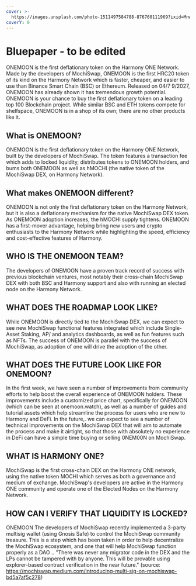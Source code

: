 ```yaml
---
cover: >-
  https://images.unsplash.com/photo-1511497584788-876760111969?ixid=MnwxMjA3fDB8MHxwaG90by1wYWdlfHx8fGVufDB8fHx8&ixlib=rb-1.2.1&auto=format&fit=crop&w=3432&q=80
coverY: 0
---
```


# Bluepaper  - to be edited

ONEMOON is the first deflationary token on the Harmony ONE Network. Made by the developers of MochiSwap, ONEMOON is the first HRC20 token of its kind on the Harmony Network which is faster, cheaper, and easier to use than Binance Smart Chain (BSC) or Ethereum. Released on 04/7 9/2027, ONEMOON has already shown it has tremendous growth potential. ONEMOON is your chance to buy the first deflationary token on a leading top 100 Blockchain project. While similar BSC and ETH tokens compete for shelfspace, ONEMOON is in a shop of its own; there are no other products like it.

## What is ONEMOON?

ONEMOON is the first deflationary token on the Harmony ONE Network, built by the developers of MochiSwap. The token features a transaction fee which adds to locked liquidity, distributes tokens to ONEMOON holders, and bums both ONEMOON as well as hMOCHI (the native token of the MochiSwap DEX, on Harmony Network).

## What makes ONEMOON different?

ONEMOON is not only the first deflationary token on the Harmony Network, but it is also a deflationary mechanism for the native MochiSwap DEX token. As ONEMOON adoption increases, the hMOCHI supply tightens. ONEMOON has a first-mover advantage, helping bring new users and crypto enthusiasts to the Harmony Network while highlighting the speed, efficiency and cost-effective features of Harmony.

## WHO IS THE ONEMOON TEAM?

The developers of ONEMOON have a proven track record of success with previous blockchain ventures, most notably their cross-chain MochiSwap DEX with both BSC and Harmony support and also with running an elected node on the Harmony Network.

## WHAT DOES THE ROADMAP LOOK LIKE?

While ONEMOON is directly tied to the MochiSwap DEX, we can expect to see new MochiSwap functional features integrated which include Single-Asset Staking, AP/ and analytics dashboards, as well as fun features such as NFTs. The success of ONEMOON is parallel with the success of MochiSwap, as adoption of one will drive the adoption of the other.

## WHAT DOES THE FUTURE LOOK LIKE FOR ONEMOON?

In the first week, we have seen a number of improvements from community efforts to help boost the overall experience of ONEMOON holders. These improvements include a customized price chart, specifically for ONEMOON (which can be seen at onemoon.watch), as well as a number of guides and tutorial assets which help streamline the process for users who are new to Harmony and DeFi. In the future,. we can expect to see a number of technical improvements on the MochiSwap DEX that will aim to automate the process and make it airtight, so that those with absolutely no experience in DeFi can have a simple time buying or selling 0NEM00N on MochiSwap.

## WHAT IS HARMONY ONE?

MochiSwap is the first cross-chain DEX on the Harmony ONE network, using the native token MOCHI which serves as both a governance and medium of exchange. MochiSwap's developers are active in the Harmony ONE community and operate one of the Elected Nodes on the Harmony Network.

## HOW CAN I VERIFY THAT LIQUIDITY IS LOCKED?

ONEMOON The developers of MochiSwap recently implemented a 3-party multisig wallet (using Gnosis Safe) to control the MochiSwap community treasure. This is a step which has been taken in order to help decentralize the MochiSwap ecosystem, and one that will help MochiSwap function properly as a DAO .. "There was never any migrator code in the DEX and the LPs cannot be tampered with by anyone. This will be provable using explorer-based contract verification in the near future." (source: https://mochiswap.medium.com/introducing-multi-sig-on-mochiswap-bd5a7af5c278)



